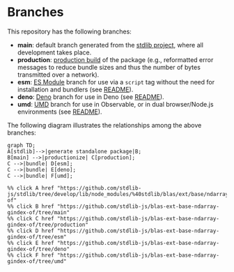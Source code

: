 <!--

@license Apache-2.0

Copyright (c) 2022 The Stdlib Authors.

Licensed under the Apache License, Version 2.0 (the "License");
you may not use this file except in compliance with the License.
You may obtain a copy of the License at

    http://www.apache.org/licenses/LICENSE-2.0

Unless required by applicable law or agreed to in writing, software
distributed under the License is distributed on an "AS IS" BASIS,
WITHOUT WARRANTIES OR CONDITIONS OF ANY KIND, either express or implied.
See the License for the specific language governing permissions and
limitations under the License.

-->

# Branches

This repository has the following branches:

-   **main**: default branch generated from the [stdlib project][stdlib-url], where all development takes place.
-   **production**: [production build][production-url] of the package (e.g., reformatted error messages to reduce bundle sizes and thus the number of bytes transmitted over a network).
-   **esm**: [ES Module][esm-url] branch for use via a `script` tag without the need for installation and bundlers (see [README][esm-readme]).
-   **deno**: [Deno][deno-url] branch for use in Deno (see [README][deno-readme]).
-   **umd**: [UMD][umd-url] branch for use in Observable, or in dual browser/Node.js environments (see [README][umd-readme]).

The following diagram illustrates the relationships among the above branches:

```mermaid
graph TD;
A[stdlib]-->|generate standalone package|B;
B[main] -->|productionize| C[production];
C -->|bundle| D[esm];
C -->|bundle| E[deno];
C -->|bundle| F[umd];

%% click A href "https://github.com/stdlib-js/stdlib/tree/develop/lib/node_modules/%40stdlib/blas/ext/base/ndarray/gindex-of"
%% click B href "https://github.com/stdlib-js/blas-ext-base-ndarray-gindex-of/tree/main"
%% click C href "https://github.com/stdlib-js/blas-ext-base-ndarray-gindex-of/tree/production"
%% click D href "https://github.com/stdlib-js/blas-ext-base-ndarray-gindex-of/tree/esm"
%% click E href "https://github.com/stdlib-js/blas-ext-base-ndarray-gindex-of/tree/deno"
%% click F href "https://github.com/stdlib-js/blas-ext-base-ndarray-gindex-of/tree/umd"
```

[stdlib-url]: https://github.com/stdlib-js/stdlib/tree/develop/lib/node_modules/%40stdlib/blas/ext/base/ndarray/gindex-of
[production-url]: https://github.com/stdlib-js/blas-ext-base-ndarray-gindex-of/tree/production
[deno-url]: https://github.com/stdlib-js/blas-ext-base-ndarray-gindex-of/tree/deno
[deno-readme]: https://github.com/stdlib-js/blas-ext-base-ndarray-gindex-of/blob/deno/README.md
[umd-url]: https://github.com/stdlib-js/blas-ext-base-ndarray-gindex-of/tree/umd
[umd-readme]: https://github.com/stdlib-js/blas-ext-base-ndarray-gindex-of/blob/umd/README.md
[esm-url]: https://github.com/stdlib-js/blas-ext-base-ndarray-gindex-of/tree/esm
[esm-readme]: https://github.com/stdlib-js/blas-ext-base-ndarray-gindex-of/blob/esm/README.md